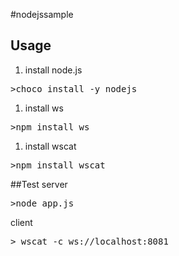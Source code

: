 #nodejssample

## Usage
1. install node.js
<pre>
>choco install -y nodejs
</pre>

1. install ws
<pre>
>npm install ws
</pre>

1. install wscat 
<pre>
>npm install wscat
</pre>


##Test
server
<pre>
>node app.js
</pre>

client
<pre>
> wscat -c ws://localhost:8081
</pre>